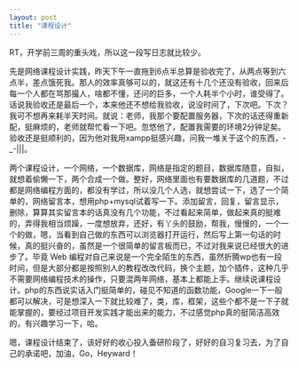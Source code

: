 ```yaml
---
layout: post
title: "课程设计"
---
```


RT，开学前三周的重头戏，所以这一段写日志就比较少。

先是网络课程设计实践，昨天下午一直拖到6点半总算是验收完了，从两点等到六点半，差点饿死我。那人的效率真够可以的，就这还有十几个还没有验收，回来后每一个人都在骂那撮人，啥都不懂，还问的巨多，一个人耗半个小时，谁受得了。话说我验收还是最后一个，本来他还不想给我验收，说没时间了，下次吧。下次？我可不想再来耗半天时间。就说：老师，我那个要配置服务器，下次的话还得重新配，挺麻烦的，老师就帮忙看一下吧。忽悠他了，配置我需要的环境2分钟足矣。验收还是挺顺利的，因为他对我用xampp挺感兴趣，问我一堆关于这个的东西，-_-|||。

两个课程设计，一个网络，一个数据库，网络是指定的题目，数据库随意，自拟，就想着偷懒一下，两个合成一个做。整好，网络里面也有要数据库的几道题，不过都是网络编程方面的，都没有学过，所以没几个人选，就想尝试一下，选了一个简单的，网络留言本，想用php+mysql试着写一下。添加留言，回复，留言显示，删除，算算其实留言本的话真没有几个功能，不过看起来简单，做起来真的挺难的，弄得我相当烦躁，一度想放弃，还好，有丫头的鼓励，帮我，慢慢的，一个一个的做，嗯，当看到自己做的东西可以浏览器打开运行，然后写上第一句话的时候，真的挺兴奋的，虽然是一个很简单的留言板而已，不过对我来说已经很大的进步了。毕竟 Web 编程对自己来说是一个完全陌生的东西，虽然折腾wp也有一段时间，但是大部分都是按照别人的教程改改代码，换个主题，加个插件，这种几乎不需要网络编程技术的操作，只要混两年网络，基本上都能上手。继续说课程设计。php的东西说实话入门挺简单的，碰见不知道的函数功能，Google一下一般都可以解决，可是想深入一下就比较难了，类，库，框架，这些个都不是一下子就能掌握的，要经过项目开发实践才能出来的能力，不过感觉php真的挺简洁高效的，有兴趣学习一下，哈。

嗯，课程设计结束了，该好好的收心投入备研阶段了，好好的自习复习去，为了自己的承诺吧，加油，Go，Heyward！
